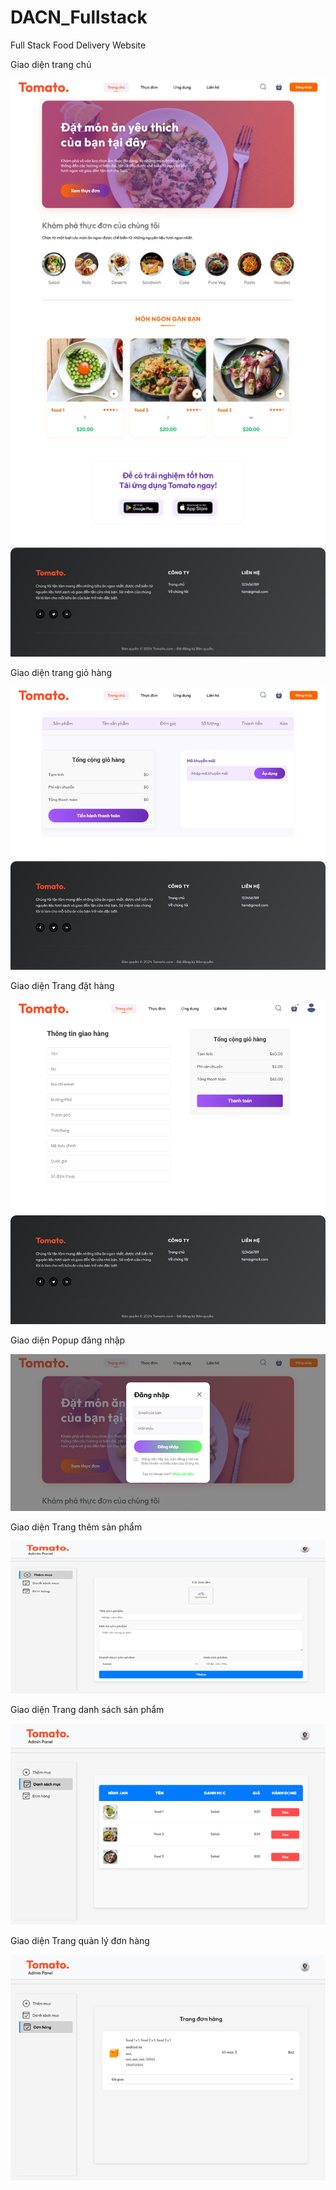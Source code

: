 # DACN_Fullstack

Full Stack Food Delivery Website

Giao diện trang chủ

![alt text](image.png)

Giao diện trang giỏ hàng

![alt text](image-1.png)

Giao diện Trang đặt hàng

![alt text](image-2.png)

Giao diện Popup đăng nhập

![alt text](image-3.png)

Giao diện Trang thêm sản phẩm

![alt text](image-4.png)

Giao diện Trang danh sách sản phẩm

![alt text](image-5.png)

Giao diện Trang quản lý đơn hàng

![alt text](image-6.png)
